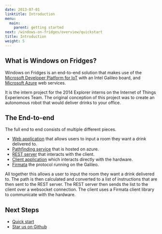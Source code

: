 ```yaml
---
date: 2013-07-01
linktitle: Introduction
menu:
  main:
    parent: getting started
next: /windows-on-fridges/overview/quickstart
title: Introduction
weight: 5
---
```


## What is Windows on Fridges?

Windows on Fridges is an end-to-end solution that makes use of the [Microsoft 
Developer Platform for IoT](http://windowsondevices.com) with an Intel Galileo 
board, and [Microsoft Azure](http://azure.microsoft.com) web services.

It is the intern project for the 2014 Explorer interns on the Internet of Things 
Experiences Team. The original conception of this project was to create an autonomous robot that 
would deliver drinks to your office. 

## The End-to-end

The full end to end consists of multiple different pieces.

 * [Web application](http://github.com/ms-iot/wof-webapp) that allows users to input a room they want a drink delivered to.
 * [Pathfinding service](http://github.com/ms-iot/wof-pathfinding) that is hosted on azure.
 * [REST server](http://github.com/ms-iot/wof-nodebot-server) that interacts with the client.
 * [Client application](http://github.com/ms-iot/wof-nodebot-client) which interacts directly with the hardware.
 * [Firmata](http://firmata.org/wiki/Main_Page) the protocol running on the Galileo.

All together this allows a user to input the room they want a drink delivered to.
The path is then calculated and converted to a list of instructions that are then
sent to the REST server. The REST server then sends the list to the client over
a websocket connection. The client uses a Firmata client library to communicate
with the hardware.


## Next Steps

 * [Quick start](/overview/quickstart)
 * [Star us on Github](http://github.com/ms-iot/windows-on-fridges)
